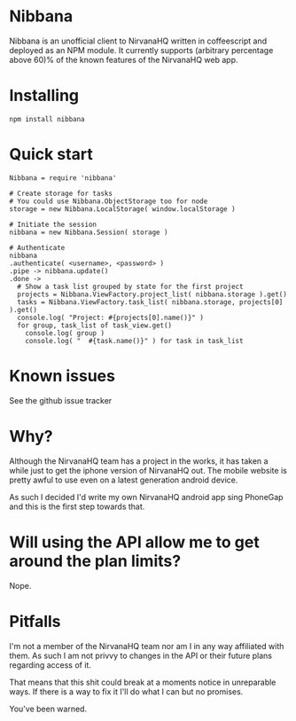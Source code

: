 # Nibbana
Nibbana is an unofficial client to NirvanaHQ written in coffeescript and deployed as an NPM module.
It currently supports (arbitrary percentage above 60)% of the known features of the NirvanaHQ web app.

# Installing

    npm install nibbana

# Quick start

    Nibbana = require 'nibbana'

    # Create storage for tasks
    # You could use Nibbana.ObjectStorage too for node
    storage = new Nibbana.LocalStorage( window.localStorage )

    # Initiate the session
    nibbana = new Nibbana.Session( storage )

    # Authenticate
    nibbana
    .authenticate( <username>, <password> )
    .pipe -> nibbana.update()
    .done ->
      # Show a task list grouped by state for the first project
      projects = Nibbana.ViewFactory.project_list( nibbana.storage ).get()
      tasks = Nibbana.ViewFactory.task_list( nibbana.storage, projects[0] ).get()
      console.log( "Project: #{projects[0].name()}" )
      for group, task_list of task_view.get()
        console.log( group )
        console.log( "  #{task.name()}" ) for task in task_list

# Known issues
See the github issue tracker

# Why?
Although the NirvanaHQ team has a project in the works, it has taken a while just to get the iphone version of NirvanaHQ out.
The mobile website is pretty awful to use even on a latest generation android device.

As such I decided I'd write my own NirvanaHQ android app sing PhoneGap and this is the first step towards that.

# Will using the API allow me to get around the plan limits?
Nope.

# Pitfalls
I'm not a member of the NirvanaHQ team nor am I in any way affiliated with them.
As such I am not privvy to changes in the API or their future plans regarding access of it.

That means that this shit could break at a moments notice in unreparable ways.
If there is a way to fix it I'll do what I can but no promises.

You've been warned.